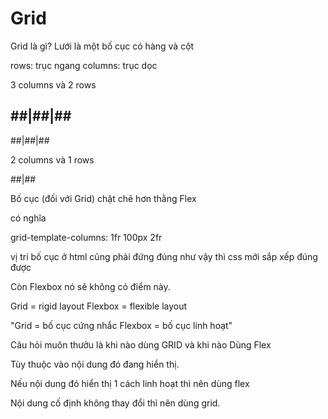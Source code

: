 # Grid
Grid là gì? Lưới là một bố cục có hàng và cột

rows: trục ngang
columns: trục dọc

3 columns và 2 rows

##|##|##
--------
##|##|##

2 columns và 1 rows

##|##

Bố cục (đối với Grid) chặt chẽ hơn thằng Flex

có nghĩa

grid-template-columns: 1fr 100px 2fr

vị trí bố cục ở html cũng phải đứng đúng như vậy thì css mới sắp xếp đúng được

Còn Flexbox nó sẽ không có điểm này.

Grid = rigid layout
Flexbox = flexible layout

"Grid = bố cục cứng nhắc 
Flexbox = bố cục linh hoạt"

Câu hỏi muôn thưởu là khi nào dùng GRID và khi nào Dùng Flex

Tùy thuộc vào nội dung đó đang hiển thị.

Nếu nội dung đó hiển thị 1 cách linh hoạt thì nên dùng flex

Nội dung cố định không thay đổi thì nên dùng grid.

